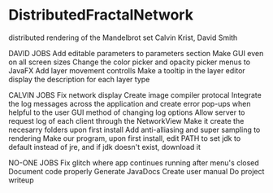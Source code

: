 # DistributedFractalNetwork
distributed rendering of the Mandelbrot set
Calvin Krist, David Smith

DAVID JOBS
Add editable parameters to parameters section
Make GUI even on all screen sizes
Change the color picker and opacity picker menus to JavaFX
Add layer movement controlls
Make a tooltip in the layer editor display the description for each layer type


CALVIN JOBS
Fix network display
Create image compiler protocal
Integrate the log messages across the application and create error pop-ups when helpful to the user
GUI method of changing log options
Allow server to request log of each client through the NetworkView
Make it create the necesarry folders upon first install
Add anti-alliasing and super sampling to rendering
Make our program, upon first install, edit PATH to set jdk to default instead of jre, and if jdk doesn't exist, download it


NO-ONE JOBS
Fix glitch where app continues running after menu's closed
Document code properly
Generate JavaDocs
Create user manual
Do project writeup


